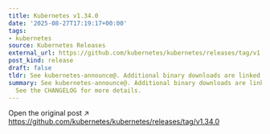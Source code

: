 ```yaml
---
title: Kubernetes v1.34.0
date: '2025-08-27T17:19:17+00:00'
tags:
- kubernetes
source: Kubernetes Releases
external_url: https://github.com/kubernetes/kubernetes/releases/tag/v1.34.0
post_kind: release
draft: false
tldr: See kubernetes-announce@. Additional binary downloads are linked in the CHANGELOG.
summary: See kubernetes-announce@. Additional binary downloads are linked in the CHANGELOG.
  See the CHANGELOG for more details.
---
```

Open the original post ↗ https://github.com/kubernetes/kubernetes/releases/tag/v1.34.0
